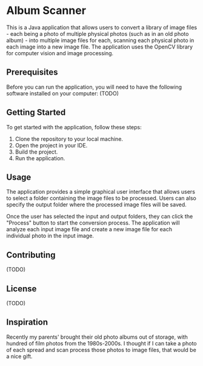 # Album Scanner

This is a Java application that allows users to convert a library of image files - each being a photo of multiple physical photos (such as in an old photo album) - into multiple image files for each, scanning each physical photo in each image into a new image file. The application uses the OpenCV library for computer vision and image processing.

## Prerequisites

Before you can run the application, you will need to have the following software installed on your computer:
(TODO)

## Getting Started

To get started with the application, follow these steps:

1. Clone the repository to your local machine.
2. Open the project in your IDE.
3. Build the project.
4. Run the application.

## Usage

The application provides a simple graphical user interface that allows users to select a folder containing the image files to be processed. Users can also specify the output folder where the processed image files will be saved.

Once the user has selected the input and output folders, they can click the "Process" button to start the conversion process. The application will analyze each input image file and create a new image file for each individual photo in the input image.

## Contributing

(TODO)

## License

(TODO)

## Inspiration

Recently my parents' brought their old photo albums out of storage, with hundred of film photos from the 1980s-2000s. I thought if I can take a photo of each spread and scan process those photos to image files, that would be a nice gift.
